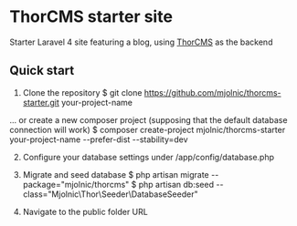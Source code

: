 # ThorCMS starter site

Starter Laravel 4 site featuring a blog, using [ThorCMS](https://github.com/mjolnic/thorcms) as the backend

## Quick start

1. Clone the repository
    $ git clone https://github.com/mjolnic/thorcms-starter.git your-project-name

... or create a new composer project (supposing that the default database connection will work)
    $ composer create-project mjolnic/thorcms-starter your-project-name --prefer-dist --stability=dev

2. Configure your database settings under /app/config/database.php

3. Migrate and seed database
    $ php artisan migrate --package="mjolnic/thorcms"
    $ php artisan db:seed --class="Mjolnic\Thor\Seeder\DatabaseSeeder"

4. Navigate to the public folder URL
